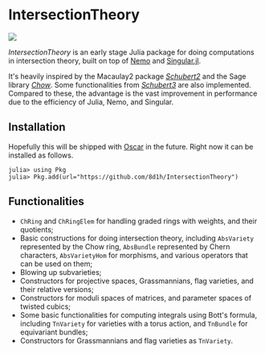 # IntersectionTheory
[![](https://img.shields.io/badge/docs-latest-blue.svg)](https://8d1h.github.io/IntersectionTheory/dev/)

*IntersectionTheory* is an early stage Julia package for doing computations in intersection theory, built on top of [Nemo](https://nemocas.org/) and [Singular.jl](https://github.com/oscar-system/Singular.jl).

It's heavily inspired by the Macaulay2 package [*Schubert2*](https://faculty.math.illinois.edu/Macaulay2/doc/Macaulay2/share/doc/Macaulay2/Schubert2/html/) and the Sage library [*Chow*](https://www.math.sciences.univ-nantes.fr/~sorger/en/chow/). Some functionalities from [*Schubert3*](https://github.com/hiepdang/Sage) are also implemented. Compared to these, the advantage is the vast improvement in performance due to the efficiency of Julia, Nemo, and Singular.

## Installation
Hopefully this will be shipped with [Oscar](https://oscar.computeralgebra.de/)
in the future. Right now it can be installed as follows.
```julia-repl
julia> using Pkg
julia> Pkg.add(url="https://github.com/8d1h/IntersectionTheory")
```

## Functionalities
- `ChRing` and `ChRingElem` for handling graded rings with weights, and their quotients;
- Basic constructions for doing intersection theory, including `AbsVariety` represented by the Chow ring, `AbsBundle` represented by Chern characters, `AbsVarietyHom` for morphisms, and various operators that can be used on them;
- Blowing up subvarieties;
- Constructors for projective spaces, Grassmannians, flag varieties, and their relative versions;
- Constructors for moduli spaces of matrices, and parameter spaces of twisted cubics;
- Some basic functionalities for computing integrals using Bott's formula, including `TnVariety` for varieties with a torus action, and `TnBundle` for equivariant bundles;
- Constructors for Grassmannians and flag varieties as `TnVariety`.
